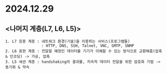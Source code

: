 # 2024.12.29

<나머지 계층(L7, L6, L5)><br>
---
```
1. L7 응용 계층 : 네트워크 환경(기술)을 이용하는 서비스(프로그램들) 
                : HTTP, DNS, SSH, Talnet, VNC, SMTP, SNMP
2. L6 표현 계층 : 전달할 예정인 데이터를 기기가 이해할 수 있는 방식으로 교환해줌(압축 & 인코딩) -> 가공, 압축
3. L5 세션 계층 : handshaking의 결과물, 지속적 데이터 전달을 위한 암호화 기법 -> 동기화 & 약속
```

